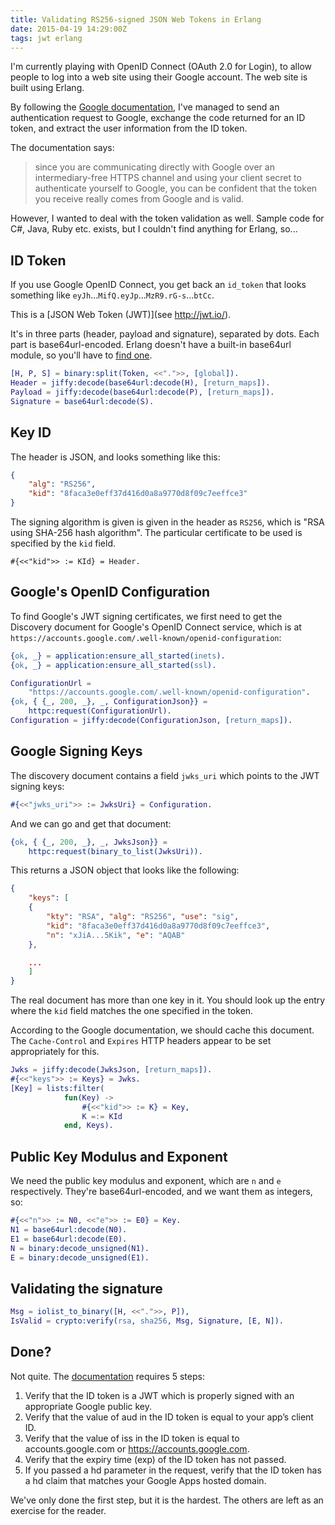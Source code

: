 ```yaml
---
title: Validating RS256-signed JSON Web Tokens in Erlang
date: 2015-04-19 14:29:00Z
tags: jwt erlang
---
```


I'm currently playing with OpenID Connect (OAuth 2.0 for Login), to allow
people to log into a web site using their Google account. The web site is built
using Erlang.

By following the [Google
documentation](https://developers.google.com/identity/protocols/OpenIDConnect),
I've managed to send an authentication request to Google, exchange the code
returned for an ID token, and extract the user information from the ID token.

The documentation says:

> since you are communicating directly with Google over an intermediary-free
> HTTPS channel and using your client secret to authenticate yourself to
> Google, you can be confident that the token you receive really comes from
> Google and is valid.

However, I wanted to deal with the token validation as well. Sample code for
C#, Java, Ruby etc. exists, but I couldn't find anything for Erlang, so...

## ID Token

If you use Google OpenID Connect, you get back an `id_token` that looks
something like `eyJh`...`MifQ.eyJp`...`MzR9.rG-s`...`btCc`.

This is a [JSON Web Token (JWT)](see http://jwt.io/).

It's in three parts (header, payload and signature), separated by dots. Each
part is base64url-encoded. Erlang doesn't have a built-in base64url module, so
you'll have to [find one](https://github.com/dvv/base64url).

```erlang
[H, P, S] = binary:split(Token, <<".">>, [global]).
Header = jiffy:decode(base64url:decode(H), [return_maps]).
Payload = jiffy:decode(base64url:decode(P), [return_maps]).
Signature = base64url:decode(S).
```

## Key ID

The header is JSON, and looks something like this:

```json
{
    "alg": "RS256",
    "kid": "8faca3e0eff37d416d0a8a9770d8f09c7eeffce3"
}
```

The signing algorithm is given is given in the header as `RS256`, which is "RSA
using SHA-256 hash algorithm". The particular certificate to be used is
specified by the `kid` field.

    #{<<"kid">> := KId} = Header.

## Google's OpenID Configuration

To find Google's JWT signing certificates, we first need to get the Discovery document for Google's OpenID Connect service, which is at `https://accounts.google.com/.well-known/openid-configuration`:

```erlang
{ok, _} = application:ensure_all_started(inets).
{ok, _} = application:ensure_all_started(ssl).

ConfigurationUrl =
    "https://accounts.google.com/.well-known/openid-configuration".
{ok, { {_, 200, _}, _, ConfigurationJson}} =
    httpc:request(ConfigurationUrl).
Configuration = jiffy:decode(ConfigurationJson, [return_maps]).
```

## Google Signing Keys

The discovery document contains a field `jwks_uri` which points to the JWT signing keys:

```erlang
#{<<"jwks_uri">> := JwksUri} = Configuration.
```
And we can go and get that document:

```erlang
{ok, { {_, 200, _}, _, JwksJson}} =
    httpc:request(binary_to_list(JwksUri)).
```
This returns a JSON object that looks like the following:

```json
{
    "keys": [
    {
        "kty": "RSA", "alg": "RS256", "use": "sig",
        "kid": "8faca3e0eff37d416d0a8a9770d8f09c7eeffce3",
        "n": "xJiA...5Kik", "e": "AQAB"
    },

    ...
    ]
}
```

The real document has more than one key in it. You should look up the entry
where the `kid` field matches the one specified in the token.

According to the Google documentation, we should cache this document. The
`Cache-Control` and `Expires` HTTP headers appear to be set appropriately for
this.

```erlang
Jwks = jiffy:decode(JwksJson, [return_maps]).
#{<<"keys">> := Keys} = Jwks.
[Key] = lists:filter(
            fun(Key) ->
                #{<<"kid">> := K} = Key,
                K =:= KId
            end, Keys).
```

## Public Key Modulus and Exponent

We need the public key modulus and exponent, which are `n` and `e`
respectively. They're base64url-encoded, and we want them as integers, so:

```erlang
#{<<"n">> := N0, <<"e">> := E0} = Key.
N1 = base64url:decode(N0).
E1 = base64url:decode(E0).
N = binary:decode_unsigned(N1).
E = binary:decode_unsigned(E1).
```

## Validating the signature

```erlang
Msg = iolist_to_binary([H, <<".">>, P]),
IsValid = crypto:verify(rsa, sha256, Msg, Signature, [E, N]).
```

## Done?

Not quite. The [documentation](https://developers.google.com/identity/protocols/OpenIDConnect#validatinganidtoken) requires 5 steps:

1. Verify that the ID token is a JWT which is properly signed with an
   appropriate Google public key.
2. Verify that the value of aud in the ID token is equal to your app’s client
   ID.
3. Verify that the value of iss in the ID token is equal to accounts.google.com
   or https://accounts.google.com.
4. Verify that the expiry time (exp) of the ID token has not passed.
5. If you passed a hd parameter in the request, verify that the ID token has a
   hd claim that matches your Google Apps hosted domain.

We've only done the first step, but it is the hardest. The others are left as an
exercise for the reader.
